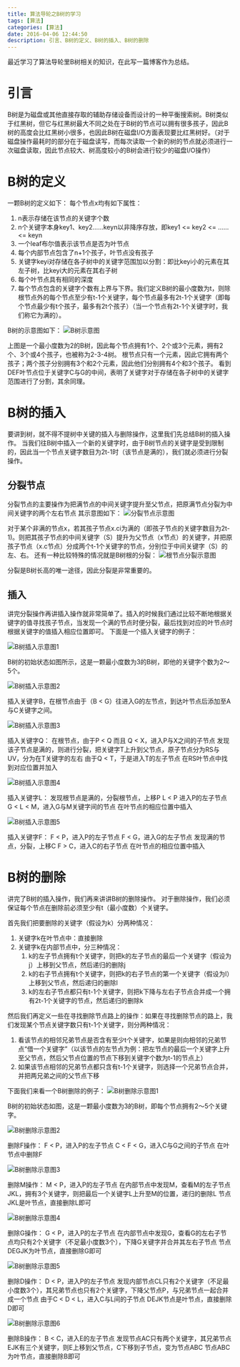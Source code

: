 ```yaml
---
title: 算法导轮之B树的学习
tags: [算法]
categories: [算法]
date: 2016-04-06 12:44:50
description: 引言、B树的定义、B树的插入、B树的删除
---
```

最近学习了算法导轮里B树相关的知识，在此写一篇博客作为总结。

# 引言

B树是为磁盘或其他直接存取的辅助存储设备而设计的一种平衡搜索树。B树类似于红黑树，但它与红黑树最大不同之处在于B树的节点可以拥有很多孩子，因此B树的高度会比红黑树小很多，也因此B树在磁盘I/O方面表现要比红黑树好。（对于磁盘操作最耗时的部分在于磁盘读写，而每次读取一个新的树的节点就必须进行一次磁盘读取，因此节点较大、树高度较小的B树会进行较少的磁盘I/O操作）

# B树的定义

一颗B树的定义如下：
每个节点x均有如下属性：
1. n表示存储在该节点的关键字个数
2. n个关键字本身key1、key2……keyn以非降序存放，即key1 <= key2 <= …… <= keyn
3. 一个leaf布尔值表示该节点是否为叶节点
4. 每个内部节点包含了n+1个孩子，叶节点没有孩子
5. 关键字keyi对存储在各子树中的关键字范围加以分割：即比keyi小的元素在其左子树，比keyi大的元素在其右子树
6. 每个叶节点具有相同的深度
7. 每个节点包含的关键字个数有上界与下界。我们定义B树的最小度数为t，则除根节点外的每个节点至少有t-1个关键字，每个节点最多有2t-1个关键字（即每个节点最少有t个孩子，最多有2t个孩子）（当一个节点有2t-1个关键字时，我们称它为满的）。

B树的示意图如下：
![B树示意图](1.png)

上图是一个最小度数为2的B树，因此每个节点拥有1个、2个或3个元素，拥有2个、3个或4个孩子，也被称为2-3-4树。
根节点只有一个元素，因此它拥有两个孩子；两个孩子分别拥有3个和2个元素，因此他们分别拥有4个和3个孩子。
看到DEF叶节点位于关键字C与G的中间，表明了关键字对于存储在各子树中的关键字范围进行了分割，其余同理。

# B树的插入

要讲到树，就不得不提树中关键的插入与删除操作，这里我们先总结B树的插入操作。
当我们往B树中插入一个新的关键字时，由于B树节点的关键字是受到限制的，因此当一个节点关键字数目为2t-1时（该节点是满的），我们就必须进行分裂操作。

## 分裂节点

分裂节点的主要操作为把满节点的中间关键字提升至父节点，把原满节点分裂为中间关键字的两个左右节点
其示意图如下：
![分裂节点示意图](2.png)

对于某个非满的节点x，若其孩子节点x.ci为满的（即孩子节点的关键字数目为2t-1)。则把其孩子节点的中间关键字（S）提升为父节点（x节点）的关键字，并把原孩子节点（x.c节点）分成两个t-1个关键字的节点，分别位于中间关键字（S）的左、右。
还有一种比较特殊的情况就是B树根的分裂：
![根节点分裂示意图](3.jpg)

分裂是B树长高的唯一途径，因此分裂是非常重要的。

## 插入

讲完分裂操作再讲插入操作就非常简单了。插入的时候我们通过比较不断地根据关键字的值寻找孩子节点，当发现一个满的节点时便分裂，最后找到对应的叶节点时根据关键字的值插入相应位置即可。
下面是一个插入关键字的例子：

![B树插入示意图1](4.jpg)

B树的初始状态如图所示，这是一颗最小度数为3的B树，即他的关键字个数为2～5个。

![B树插入示意图2](5.jpg)

插入关键字B，在根节点由于（B < G）往进入G的左节点，到达叶节点后添加至A与C关键字之间。

![B树插入示意图3](6.jpg)

插入关键字Q：
在根节点，由于P < Q 而且 Q < X，进入P与X之间的子节点
发现该子节点是满的，则进行分裂，把关键字T上升到父节点，原子节点分为RS与UV，分为在T关键字的左右
由于Q < T，于是进入T的左子节点
在RS叶节点中找到对应位置并加入

![B树插入示意图4](7.jpg)

插入关键字L：
发现根节点是满的，分裂根节点，上移P
L < P 进入P的左子节点
G < L < M，进入G与M关键字间的节点
在叶节点的相应位置中插入

![B树插入示意图5](8.jpg)

插入关键字F：
F < P，进入P的左子节点
F < G，进入G的左子节点
发现满的节点，分裂，上移C
F > C，进入C的右子节点
在叶节点的相应位置中插入

# B树的删除

讲完了B树的插入操作，我们再来讲讲B树的删除操作。
对于删除操作，我们必须保证每个节点在删除前必须至少有t（最小度数）个关键字。

首先我们把要删除的关键字（假设为k）分两种情况：
1. 关键字k在叶节点中：直接删除
2. 关键字k在内部节点中，分三种情况：
	1. k的左子节点拥有t个关键字，则把k的左子节点的最后一个关键字（假设为j）上移到父节点，然后递归的删除j
	2. k的右子节点拥有t个关键字，则把k的右子节点的第一个关键字（假设为l）上移到父节点，然后递归的删除l
	3. k的左右子节点都只有t-1个关键字，则把k下降与左右子节点合并成一个拥有2t-1个关键字的节点，然后递归的删除k
	
然后我们再定义一些在寻找删除节点路上的操作：如果在寻找删除节点的路上，我们发现某个节点关键字数只有t-1个关键字，则分两种情况：
1. 看该节点的相邻兄弟节点是否含有至少t个关键字，如果是则向相邻的兄弟节点“借一个关键字”（以该节点的左节点为例：把左节点的最后一个关键字上升至父节点，然后父节点位置的节点下移到关键字个数为t-1的节点上）
2. 如果该节点相邻的兄弟节点都只含有t-1个关键字，则选择一个兄弟节点合并，并把两兄弟之间的父节点下移

下面我们来看一个B树删除的例子：
![B树删除示意图1](9.jpg)

B树的初始状态如图，这是一颗最小度数为3的B树，即每个节点拥有2～5个关键字。

![B树删除示意图2](10.jpg)

删除F操作：
F < P，进入P的左子节点
C < F < G，进入C与G之间的子节点
在叶节点中删除F

![B树删除示意图3](11.jpg)

删除M操作：
M < P，进入P的左子节点
在内部节点中发现M，查看M的左子节点JKL，拥有3个关键字，则把最后一个关键字L上升至M的位置，递归的删除L
节点JKL是叶节点，直接删除L即可

![B树删除示意图4](12.jpg)

删除G操作：
G < P，进入P的左子节点
在内部节点中发现G，查看G的左右子节点均只有2个关键字（不足最小度数3个），下降G关键字并合并其左右子节点
节点DEGJK为叶节点，直接删除G即可

![B树删除示意图5](13.jpg)

删除D操作：
D < P，进入P的左子节点
发现内部节点CL只有2个关键字（不足最小度数3个），其兄弟节点也只有2个关键字，下降父节点P，与兄弟节点一起合并成一个节点
由于C < D < L，进入C与L间的子节点
DEJK节点是叶节点，直接删除D即可

![B树删除示意图6](14.jpg)

删除B操作：
B < C，进入E的左子节点
发现节点AC只有两个关键字，其兄弟节点EJK有三个关键字，则E上移到父节点，C下移到子节点，变为节点ABC
节点ABC为叶节点，直接删除B即可
